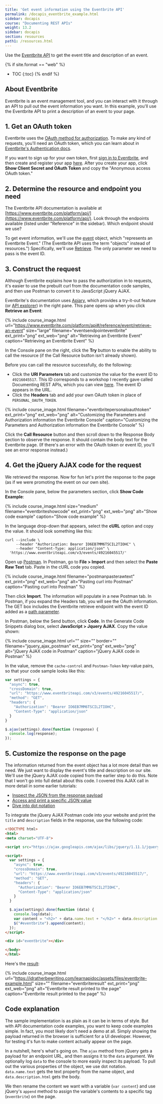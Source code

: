 ```yaml
---
title: 'Get event information using the Eventbrite API'
permalink: /docapis_eventbrite_example.html
sidebar: docapis
course: "Documenting REST APIs"
weight: 13.2
sidebar: docapis
section: resources
path1: /resources.html
---
```


Use the [Eventbrite API](https://www.eventbrite.com/developer/v3/) to get the event title and description of an event.

{% if site.format == "web" %}
* TOC
{:toc}
{% endif %}

## About Eventbrite

Eventbrite is an event management tool, and you can interact with it through an API to pull out the event information you want. In this example, you'll use the Eventbrite API to print a description of an event to your page.

## 1. Get an OAuth token

Eventbrite uses the [OAuth method for authorization](docapis_more_about_authorization.html#oauth). To make any kind of requests, you'll need an OAuth token, which you can learn about in [Eventbrite's Authentication docs](https://www.eventbrite.com/developer/v3/api_overview/authentication/).

If you want to sign up for your own token, first [sign in to Eventbrite](https://www.eventbrite.com), and then create and register your app [here](https://www.eventbrite.com/myaccount/apps/). After you create your app, click **Show Client Secret and OAuth Token** and copy the "Anonymous access OAuth token."

## 2. Determine the resource and endpoint you need

The Eventbrite API documentation is available at [https://www.eventbrite.com/platform/api/](https://www.eventbrite.com/platform/api/). Look through the endpoints available (listed under "Reference" in the sidebar). Which endpoint should we use?

To get event information, we'll use the [event](https://www.eventbrite.com/platform/api#/reference/event) object, which "represents an Eventbrite Event." (The Eventbrite API uses the term "objects" instead of resources.") Specifically, we'll use [Retrieve](https://www.eventbrite.com/platform/api#/reference/event/retrieve-an-event). The only parameter we need to pass is the event ID.

## 3. Construct the request

Although Eventbrite explains how to pass the authorization in to requests, it's easier to use the prebuilt curl from the documentation code samples, and then use Postman to convert it to JavaScript jQuery AJAX.

Eventbrite's documentation uses [Apiary](https://apiary.io/), which provides a try-it-out feature (or [API explorer](pubapis_design_patterns.html#interactive_api_explorers)) in the right pane. This pane opens up when you click **Retrieve an Event**:

{% include course_image.html url="https://www.eventbrite.com/platform/api#/reference/event/retrieve-an-event" size="large" filename="eventsendpointeventbrite" ext_print="png" ext_web="png" alt="Retrieving an Eventbrite Event" caption="Retrieving an Eventbrite Event" %}

In the Console pane on the right, click the **Try** button to enable the ability to call the resource (if the Call Resource button isn't already shown).

Before you can call the resource successfully, do the following:

* Click the **URI Parameters** tab and customize the value for the event ID to `49216045517`. This ID corresponds to a workshop I recently gave called Documenting REST APIs, which you can view [here](https://www.eventbrite.com/e/documenting-rest-apis-a-jumpstart-workshop-for-technical-writers-tickets-49216045517#). The event ID appears in the URL.
* Click the **Headers** tab and add your own OAuth token in place of `PERSONAL_OAUTH_TOKEN`.

{% include course_image.html filename="eventbritepersonaloauthtoken" ext_print="png" ext_web="png" alt="Customizing the Parameters and Authorization information the Eventbrite Console" caption="Customizing the Parameters and Authorization information the Eventbrite Console" %}

Click the **Call Resource** button and then scroll down to the Response Body section to observe the response. It should contain the body text for the Eventbrite page. (If there's an error with the OAuth token or event ID, you'll see an error response instead.)

## 4. Get the jQuery AJAX code for the request

We retrieved the response. Now for fun let's print the response to the page (as if we were promoting the event on our own site).

In the Console pane, below the parameters section, click **Show Code Example**:

{% include course_image.html size="medium" filename="eventbriteshowcode" ext_print="png" ext_web="png" alt="Show code example" caption="Show code example" %}

In the language drop-down that appears, select the **cURL** option and copy the value. It should look something like this:

```curl
curl --include \
     --header "Authorization: Bearer IO6EB7MM6TSCIL2TIOHC" \
     --header "Content-Type: application/json" \
  'https://www.eventbriteapi.com/v3/events/49216045517/'
```

Open up [Postman](docapis_postman.html). In Postman, go to **File > Import** and then select the **Paste Raw Text** tab. Paste in the cURL code you copied.

{% include course_image.html filename="postmanpasterawtext" ext_print="png" ext_web="png" alt="Pasting curl into Postman" caption="Pasting curl into Postman" %}

Then click **Import**. The information will populate in a new Postman tab. In Postman, if you expand the Headers tab, you will see the OAuth information. The GET box includes the Eventbrite retrieve endpoint with the event ID added as a [path parameter](docapis_doc_parameters.html#path_parameters).

In Postman, below the Send button, click **Code**. In the Generate Code Snippets dialog box, select **JavaScript > Jquery AJAX**. Copy the value shown:

{% include course_image.html url="" size="" border="" filename="jquery_ajax_postman" ext_print="png" ext_web="png" alt="jQuery AJAX code in Postman" caption="jQuery AJAX code in Postman" %}

In the value, remove the `cache-control` and `Postman-Token` key-value pairs, so that your code sample looks like this:

```js
var settings = {
  "async": true,
  "crossDomain": true,
  "url": "https://www.eventbriteapi.com/v3/events/49216045517/",
  "method": "GET",
  "headers": {
    "Authorization": "Bearer IO6EB7MM6TSCIL2TIOHC",
    "Content-Type": "application/json"
  }
}

$.ajax(settings).done(function (response) {
  console.log(response);
});
```

## 5. Customize the response on the page

The information returned from the event object has a lot more detail than we need. We just want to display the event's title and description on our site. We'll use the jQuery AJAX code copied from the earlier step to do this. Note that I won't go into full detail about this code. I covered this AJAX call in more detail in some earlier tutorials:

* [Inspect the JSON from the response payload](docapis_json_console.html)
* [Access and print a specific JSON value](docapis_access_json_values.html)
* [Dive into dot notation](docapis_diving_into_dot_notation.html)

To integrate the jQuery AJAX Postman code into your website and print the `title` and `description` fields in the response, use the following code:

```html
<!DOCTYPE html>
<html>
<meta charset="UTF-8">

<script src="https://ajax.googleapis.com/ajax/libs/jquery/1.11.1/jquery.min.js"></script>

<script>
  var settings = {
    "async": true,
    "crossDomain": true,
    "url": "https://www.eventbriteapi.com/v3/events/49216045517/",
    "method": "GET",
    "headers": {
      "Authorization": "Bearer IO6EB7MM6TSCIL2TIOHC",
      "Content-Type": "application/json"
    }
  }

  $.ajax(settings).done(function (data) {
    console.log(data);
    var content = "<h2>" + data.name.text + "</h2>" + data.description.html;
    $("#eventbrite").append(content);
  });
</script>

<div id="eventbrite"></div>

</body>
</html>
```

Here's the <a href="https://idratherbewriting.com/learnapidoc/assets/files/eventbrite-example.html">result</a>:

{% include course_image.html url="https://idratherbewriting.com/learnapidoc/assets/files/eventbrite-example.html" size="" filename="eventbriteresult" ext_print="png" ext_web="png" alt="Eventbrite result printed to the page" caption="Eventbrite result printed to the page" %}

## Code explanation

The sample implementation is as plain as it can be in terms of style. But with API documentation code examples, you want to keep code examples simple. In fact, you most likely don't need a demo at all. Simply showing the payload returned in the browser is sufficient for a UI developer. However, for testing it's fun to make content actually appear on the page.

In a nutshell, here's what's going on. The `ajax` method from jQuery gets a payload for an endpoint URL, and then assigns it to the `data` argument. We optionally log `data` to the console to more easily inspect its payload. To pull out the various properties of the object, we use dot notation. `data.name.text` gets the text property from the name object, and `data.description.html` gets the body.

We then rename the content we want with a variable (`var content`) and use jQuery's `append` method to assign the variable's contents to a specific tag (`eventbrite`) on the page.
